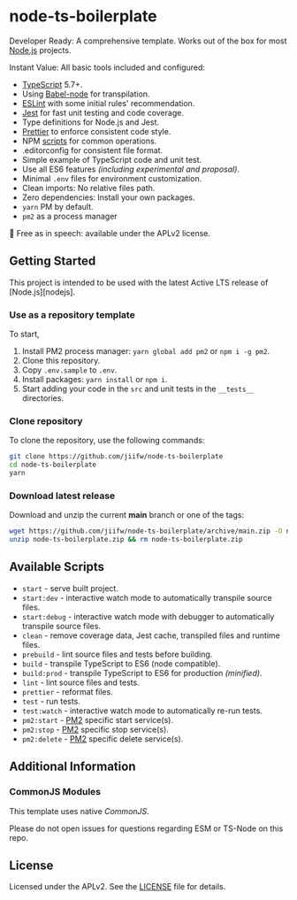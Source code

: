 # node-ts-boilerplate

Developer Ready: A comprehensive template. Works out of the box for most [Node.js](https://nodejs.org) projects.

Instant Value: All basic tools included and configured:

- [TypeScript](https://www.typescriptlang.org/) 5.7+.
- Using [Babel-node](https://babeljs.io/docs/en/babel-node) for transpilation.
- [ESLint](https://eslint.org/) with some initial rules' recommendation.
- [Jest](https://jestjs.io/) for fast unit testing and code coverage.
- Type definitions for Node.js and Jest.
- [Prettier](https://prettier.io/) to enforce consistent code style.
- NPM [scripts](#available-scripts) for common operations.
- .editorconfig for consistent file format.
- Simple example of TypeScript code and unit test.
- Use all ES6 features *(including experimental and proposal)*.
- Minimal `.env` files for environment customization.
- Clean imports: No relative files path.
- Zero dependencies: Install your own packages.
- `yarn` PM by default.
- `pm2` as a process manager

🤲 Free as in speech: available under the APLv2 license.

## Getting Started

This project is intended to be used with the latest Active LTS release of [Node.js][nodejs].

### Use as a repository template

To start,
1. Install PM2 process manager: `yarn global add pm2` or `npm i -g pm2`.
2. Clone this repository.
3. Copy `.env.sample` to `.env`.
4. Install packages: `yarn install` or `npm i`.
5. Start adding your code in the `src` and unit tests in the `__tests__` directories.

### Clone repository

To clone the repository, use the following commands:

```sh
git clone https://github.com/jiifw/node-ts-boilerplate
cd node-ts-boilerplate
yarn
```

### Download latest release

Download and unzip the current **main** branch or one of the tags:

```sh
wget https://github.com/jiifw/node-ts-boilerplate/archive/main.zip -O node-ts-boilerplate.zip
unzip node-ts-boilerplate.zip && rm node-ts-boilerplate.zip
```

## Available Scripts

- `start` - serve built project.
- `start:dev` - interactive watch mode to automatically transpile source files.
- `start:debug` - interactive watch mode with debugger to automatically transpile source files.
- `clean` - remove coverage data, Jest cache, transpiled files and runtime files.
- `prebuild` - lint source files and tests before building.
- `build` - transpile TypeScript to ES6 (node compatible).
- `build:prod` - transpile TypeScript to ES6 for production *(minified)*.
- `lint` - lint source files and tests.
- `prettier` - reformat files.
- `test` - run tests.
- `test:watch` - interactive watch mode to automatically re-run tests.
- `pm2:start` - [PM2](https://pm2.keymetrics.io/) specific start service(s).
- `pm2:stop` - [PM2](https://pm2.keymetrics.io/) specific stop service(s).
- `pm2:delete` - [PM2](https://pm2.keymetrics.io/) specific delete service(s).

## Additional Information

### CommonJS Modules

This template uses native *CommonJS*.

Please do not open issues for questions regarding ESM or TS-Node on this repo.

## License

Licensed under the APLv2. See the [LICENSE](https://github.com/jiifw/node-ts-boilerplate/blob/main/LICENSE) file for details.
